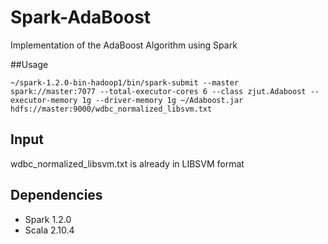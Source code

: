 # Spark-AdaBoost

Implementation of the AdaBoost Algorithm using Spark

##Usage

```
~/spark-1.2.0-bin-hadoop1/bin/spark-submit --master spark://master:7077 --total-executor-cores 6 --class zjut.Adaboost --executor-memory 1g --driver-memory 1g ~/Adaboost.jar hdfs://master:9000/wdbc_normalized_libsvm.txt
```

## Input

wdbc_normalized_libsvm.txt is already in LIBSVM format

## Dependencies

* Spark 1.2.0
* Scala 2.10.4

